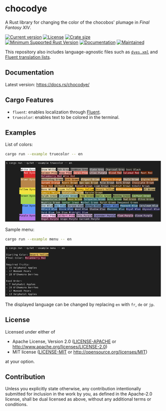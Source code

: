 # chocodye

A Rust library for changing the color of the chocobos' plumage in *Final Fantasy XIV*.

[![Current version](https://img.shields.io/crates/v/chocodye)](https://crates.io/crates/chocodye/)
[![License](https://img.shields.io/crates/l/chocodye)](#license)
[![Crate size](https://img.shields.io/badge/crate%20size-28.9%20KiB-blue)]()
[![Minimum Supported Rust Version](https://img.shields.io/badge/MSRV-1.66-blue)](https://blog.rust-lang.org/2022/12/15/Rust-1.66.0.html)
[![Documentation](https://img.shields.io/docsrs/chocodye)](https://docs.rs/chocodye/)
[![Maintained](https://img.shields.io/maintenance/yes/2023)]()

This repository also includes language-agnostic files such as [`dyes.xml`](src/xml/dyes.xml)
and [Fluent translation lists](src/ftl/).

## Documentation

Latest version:
https://docs.rs/chocodye/

## Cargo Features

- `fluent`: enables localization through [Fluent](https://projectfluent.org/).
- `truecolor`: enables text to be colored in the terminal.

## Examples

List of colors:
```bash
cargo run --example truecolor -- en
```

![Result of running the truecolor example](https://github.com/ShE3py/chocodye/blob/4898eb80cf600dc3e179a4758ba90e3a060bafdd/examples/truecolor.png?raw=true)

Sample menu:

```bash
cargo run --example menu -- en
```

![Result of running the menu example](https://github.com/ShE3py/chocodye/blob/4898eb80cf600dc3e179a4758ba90e3a060bafdd/examples/menu.png?raw=true)

The displayed language can be changed by replacing `en` with `fr`, `de` or `jp`.

## License

Licensed under either of

 * Apache License, Version 2.0
   ([LICENSE-APACHE](LICENSE-APACHE) or http://www.apache.org/licenses/LICENSE-2.0)
 * MIT license
   ([LICENSE-MIT](LICENSE-MIT) or http://opensource.org/licenses/MIT)

at your option.

## Contribution

Unless you explicitly state otherwise, any contribution intentionally submitted
for inclusion in the work by you, as defined in the Apache-2.0 license, shall be
dual licensed as above, without any additional terms or conditions.

